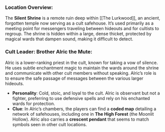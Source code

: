 
### **Location Overview**:

The **Silent Shrine** is a remote ruin deep within [[The Lurkwood]], an ancient, forgotten temple now serving as a cult safehouse. It’s used primarily as a meeting point for messengers traveling between hideouts and for cultists to regroup. The shrine is hidden within a large, dense thicket, protected by magical wards that dampen sound, making it difficult to detect.

### **Cult Leader: Brother Alric the Mute**:

Alric is a lower-ranking priest in the cult, known for taking a vow of silence. He uses subtle enchantment magic to maintain the wards around the shrine and communicate with other cult members without speaking. Alric’s role is to ensure the safe passage of messages between the various larger hideouts.

- **Personality**: Cold, stoic, and loyal to the cult. Alric is observant but not a fighter, preferring to use defensive spells and rely on his enchanted wards for protection.
- **Clue**: In Alric’s chambers, the players can find a **coded map** detailing a network of safehouses, including one in **The High Forest** (the Moonlit Hollow). Alric also carries a **crescent pendant** that seems to match symbols seen in other cult locations.
